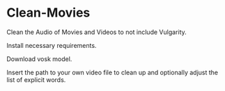 # Clean-Movies
Clean the Audio of Movies and Videos to not include Vulgarity.

Install necessary requirements.

Download vosk model.

Insert the path to your own video file to clean up and optionally adjust the list of explicit words.
